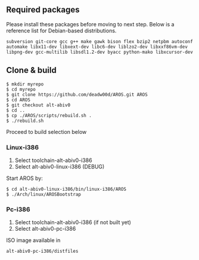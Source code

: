 ## Required packages

Please install these packages before moving to next step. Below is a reference list for Debian-based distributions.

    subversion git-core gcc g++ make gawk bison flex bzip2 netpbm autoconf    automake libx11-dev libxext-dev libc6-dev liblzo2-dev libxxf86vm-dev libpng-dev gcc-multilib libsdl1.2-dev byacc python-mako libxcursor-dev

## Clone & build

    $ mkdir myrepo
    $ cd myrepo
    $ git clone https://github.com/deadw00d/AROS.git AROS
    $ cd AROS
    $ git checkout alt-abiv0
    $ cd ..
    $ cp ./AROS/scripts/rebuild.sh .
    $ ./rebuild.sh

Proceed to build selection below

### Linux-i386

1. Select toolchain-alt-abiv0-i386
2. Select alt-abiv0-linux-i386 (DEBUG)

Start AROS by:

    $ cd alt-abiv0-linux-i386/bin/linux-i386/AROS
    $ ./Arch/linux/AROSBootstrap


### Pc-i386

1. Select toolchain-alt-abiv0-i386 (if not built yet)
2. Select alt-abiv0-pc-i386

ISO image available in

    alt-abiv0-pc-i386/distfiles

